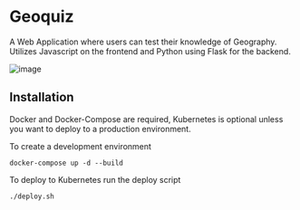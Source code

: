 # Geoquiz

A Web Application where users can test their knowledge of Geography. Utilizes Javascript on the frontend and Python using Flask for the backend.

![image](https://user-images.githubusercontent.com/29104093/81208051-206a7180-8f94-11ea-8685-784f9d5aa7d1.png)

## Installation

Docker and Docker-Compose are required, Kubernetes is optional unless you want to deploy to a production environment.

To create a development environment
    
    docker-compose up -d --build

To deploy to Kubernetes run the deploy script

    ./deploy.sh
